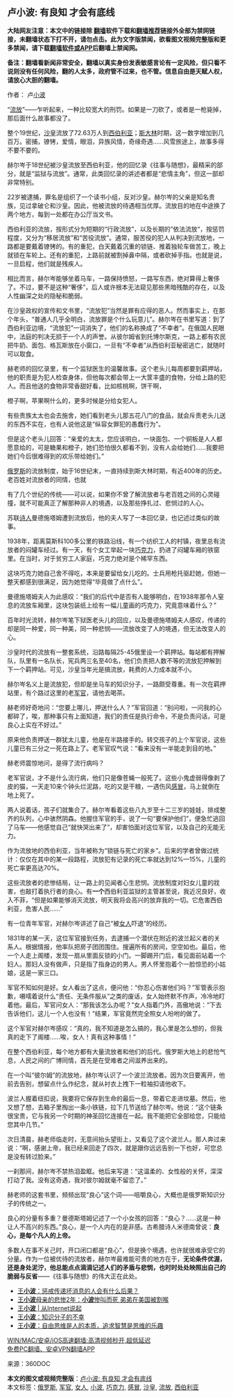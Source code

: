  <h2>卢小波: 有良知 才会有底线</h2> <p class="notice"><b>大陆网友注意：本文中的链接除 <a href="https://github.com/bannedbook/fanqiang" >翻墙</a>软件下载和<a href="https://github.com/killgcd/justmysocks/blob/master/README.md">翻墙推荐</a>链接外全部为禁网链接，未翻墙状态下打不开，请勿点击。此为文字版禁闻，欲看图文视频完整版和更多禁闻，请下载<a href="https://github.com/bannedbook/fanqiang">翻墙软件或APP</a>后翻墙上禁闻网。</p><p>备注：翻墙看新闻非常安全，翻墙以真实身份发表敏感言论有一定风险，但只看不说则没有任何风险，翻的人太多，政府管不过来，也不管。信息自由是天赋人权，请放心大胆的翻墙。</b></p>  <div class="entry"> <p>作者： 卢<a href="https://www.bannedbook.org/bnews/tag/%e5%b0%8f%e6%b3%a2/" class="st_tag internal_tag" rel="tag" title="标签 小波 下的日志">小波</a></p> <p>“<a href="https://www.bannedbook.org/bnews/tag/%E6%B5%81%E6%94%BE/" class="st_tag internal_tag" rel="tag" title="标签 流放 下的日志">流放</a>”——乍听起来，一种比较宽大的刑罚。如果是一刀砍了，或者是一枪毙掉，那后面什么故事都没了。</p> <p>整个19世纪，<a href="https://www.bannedbook.org/bnews/tag/%E6%B2%99%E7%9A%87/" class="st_tag internal_tag" rel="tag" title="标签 沙皇 下的日志">沙皇</a>流放了72.63万人到<a href="https://www.bannedbook.org/bnews/tag/%E8%A5%BF%E4%BC%AF%E5%88%A9%E4%BA%9A/" class="st_tag internal_tag" rel="tag" title="标签 西伯利亚 下的日志">西伯利亚</a>；<span class='wp_keywordlink'><a href="https://www.bannedbook.org/forum2/topic1256.html" title="斯大林（上、中、下册）" target="_blank">斯大林</a></span>时期，这一数字增加到几百万。密捕，镣铐，爱情，眼泪，异族风情，奇缘奇遇……风雪旅途上，故事多得不要不要的。</p> <p>赫尔岑于18世纪被沙皇流放至西伯利亚，他的回忆录《往事与随想》，最精采的部分，就是“监狱与流放”。通常，此类回忆录的讲述者都是“悲情主角”，但这一部却非常特别。</p> <p>22岁被逮捕，罪名是组织了一个读书小组，反对沙皇。赫尔岑的父亲是知名贵族，见过拿破仑和沙皇。因此，他被流放的待遇相当优厚。流放目的地在中途换了两个地方，每到一处都在办公厅当文书。</p> <p>西伯利亚的流放，按形式分为短期的“行政流放”，以及长期的”依法流放“，按惩罚程度，又分为“移居流放”和“苦役流放”。通常，服苦役的犯人从判决到流放地，一路都是要戴着镣铐的。有的重犯，白天戴着沉重的锁链、推着独轮车做苦工，晚上就锁在车轮上。还有的重犯，上路前就被割掉鼻中隔，或者砍掉手指。也就是说，一旦启程，他们就是残疾人。</p> <p>相比而言，赫尔岑能够坐着马车，一路保持愤怒，一路写东西，绝对算得上奢侈了。不过，要不是这种“奢侈”，后人或许根本无法窥见那些黑暗残酷的存在，以及人性幽深之处的隐秘和脆弱。</p> <p>在沙皇政权的宣传和文书里，“流放犯”当然是罪有应得的恶人。然而事实上，在那个年头，“普通人几乎全明白，流放罪是个什么玩意儿”。赫尔岑在书里写道：到了西伯利亚边境，“流放犯”一词消失了，他们的名称换成了“不幸者”。在俄国人民眼中，法庭的判决无损于一个人的声誉。从彼尔姆省到托博尔斯克，一路上都有农民把牛奶、面包、格瓦斯放在小窗口，一旦有“不幸者”从西伯利亚秘密逃亡，就随时可以取食。</p> <p>赫老师的回忆录里，有一个监狱医生的温馨故事。这个老头儿每周都要到羁押站，他的职责是为犯人检查身体，但他每次都会带上一大筐丰盛的食物，分给上路的犯人。而且他送的食物非常香甜好看，比如核桃啊，饼干啊，</p> <p>橙子啊，苹果啊什么的，更多时候是分给女犯人。</p>  <p>有些贵族太太也会去施舍，她们看到老头儿那五花八门的食品，就会斥责老头儿送的东西不实在，也有人说他这是“纵容女罪犯的愚蠢行为”。</p> <p>但是这个老头儿回答：“亲爱的太太，您应该明白，一块面包、一个铜板是人人都愿意给的，可是糖果和橙子，她们恐怕很久都看不到，没有人会给她们……我要把她们今后很难得到的欢乐带给她们。”</p> <p><a href="https://www.bannedbook.org/bnews/tag/%e4%bf%84%e7%bd%97%e6%96%af/" class="st_tag internal_tag" rel="tag" title="标签 俄罗斯 下的日志">俄罗斯</a>的流放制度，始于16世纪末，一直持续到斯大林时期，有近400年的历史。老百姓对流放者的同情，也就</p> <p>有了几个世纪的传统——可以说，如果你不曾了解流放者与老百姓之间的心灵碰撞，就不可能真正了解那种非人的境遇，以及那些挣扎过、悲悯过的人心。</p> <p>苏联<span class='wp_keywordlink'><a href="https://www.bannedbook.org/forum11/topic295.html" title="禁片：诗人的悲歌" target="_blank">诗人</a></span>曼德施塔姆遭到流放后，他的夫人写了一本回忆录，也记述过类似的故事。</p> <p>1938年，距离莫斯科100多公里的铁路沿线，有一个纺织工人的村镇，夜里总有流放者的闷罐车经过。有一天，有个女工举起一块<a href="https://www.bannedbook.org/bnews/tag/%E5%B7%A7%E5%85%8B%E5%8A%9B/" class="st_tag internal_tag" rel="tag" title="标签 巧克力 下的日志">巧克力</a>，扔进了闷罐车厢的铁窗里。在当时，对于贫穷工人家庭，巧克力绝对是个稀罕东西。</p> <p>这块巧克力她自己舍不得吃，本来是要留给女儿吃的。士兵用枪托驱赶她，但她一整天都感到很满足，因为她觉得“毕竟做了点什么”。</p> <p>曼德施塔姆夫人为此感叹：“我们的后代中是否有人能够明白，在1938年那令人窒息的流放车厢里，这块包装纸上绘有一幅儿童画的巧克力，究竟意味着什么？”</p> <p>百年时光流转，赫尔岑笔下狱医老头儿的回应，以及曼德施塔姆夫人感叹，传递的却是同一种爱，同一种美，同一种悲悯——流放改变了人的境遇，但无法改变人的心。</p> <p>沙皇时代的流放有一整套系统，沿路每隔25-45俄里设一个羁押站。每站都有押解队，队里有一名队长，宪兵两三名至40名，他们负责把人数不等的流放犯押解到下一个羁押站。可见，沙皇当年光是搞流放，耗费的人力成本就不小。</p>  <p>赫尔岑名义上是流放犯，但却是坐马车的知识分子，一路颇受尊重。有一次在羁押站里，有个路过这里的老<a href="https://www.bannedbook.org/bnews/tag/%E5%86%9B%E5%AE%98/" class="st_tag internal_tag" rel="tag" title="标签 军官 下的日志">军官</a>，请他去喝茶。</p> <p>赫老师好奇地问：“您要上哪儿，押送什么人？”军官回道：“别问啦，一问我的心都碎了，唉，那种事只有上面知道，我们的责任是执行命令，不是负责问话，可是良心上实在不好过。”</p> <p>原来他负责押送一群犹太儿童，他是在半路接手的。转交孩子的上个军官说，这些儿童已有三分之一死在路上了。老军官叹气说：“看来没有一半能走到目的地。”</p> <p>赫老师震惊地问，是得了流行病吗？</p> <p>老军官说，才不是什么流行病，他们只是像苍蝇一般死了。这些小鬼虚弱得像剥了皮的猫，一天走10来个钟头烂泥路，吃的又是干粮，一遇伤风<a href="https://www.bannedbook.org/bnews/tag/%E6%84%9F%E5%86%92/" class="st_tag internal_tag" rel="tag" title="标签 感冒 下的日志">感冒</a>，马上就倒在地上死了。</p> <p>两人说着话，孩子们就集合了。赫尔岑看着这些八九岁至十二三岁的娃娃，排成整齐的队列，心中骇然阴森。他握住军官的手，说了一句“要保护他们”，便急忙逃回了马车——他感觉自己“就快哭出来了”，却害怕面对这位军官，以及自己的无能无力。</p> <p>作为流放地的西伯利亚，当年被称为“锁链与死亡的家乡”。后来的学者曾做过统计：仅仅在其中的某一段路程，流放犯有记录的死亡率就达到12%—15%，儿童的死亡率更高达70%。</p> <p>这些流放者的悲惨结局，让一路上的见闻者心生悲悯。流放制度对妇女儿童的戕害，也敲打着执行者的良心。有<strong>一个</strong>西伯利亚监狱的主管甚至说，我近况良好，收入不菲，“但是如果能够消灭流放，明天我将会高兴的放弃我的一切。它危害西伯利亚，危害人民……”</p> <p>有一位青年军官，对赫尔岑讲述了自己“被<a href="https://www.bannedbook.org/bnews/tag/%e5%a5%b3%e4%ba%ba/" class="st_tag internal_tag" rel="tag" title="标签 女人 下的日志">女人</a>吓退”的经历。</p> <p>1831年的某一天，这位军官接到任务，去逮捕一个潜伏在附近的波兰起义者的关系人。根据情报，他率队把房子团团围住。搜遍所有的房间，空空如也。最后，他一个人走上阁楼，发现一扇从里面反锁的小门。一脚踢开门后，看见面前站着一个妇人。那妇人没有做声，只是指了指身边的男人。男人怀里抱着个一脸惊恐的小姑娘，这是一家三口。</p>  <p>军官不知如何是好。女人看出了这点，便问他：“你忍心伤害他们吗？”军管表示抱歉，嗫嚅着说什么“责任、无条件服从”之类的废话，女人始终默不作声，冷冷地盯着他。最后，军官问女人：“那我该怎么办呢？”女人指着门外，高傲地说：“下去告诉他们，这儿一个人也没有！”结果，军官竟然完全照女人吩咐的做了。</p> <p>这个军官对赫尔岑感叹：“真的，我不知道是怎么搞的，我心里是怎么想的，但我真的走下了阁楼……唉，女人！真有这种事情！”</p> <p>在整个西伯利亚，每个地方都有大量流放者和他们的后代。俄罗斯大地上的悲怆气息，人民之间的广博同情，首先是在受难者之间滋养出来的。</p> <p>在一个叫“彼尔姆”的流放地，赫尔岑认识了一个波兰流放者。因为次日要离开，他前去告别，想留点什么作纪念，就从衬衣上拽下一粒袖扣请他收下。</p> <p>波兰人握着纽扣说，我要将它保存到生命的最后一息，带着它走进坟墓。然后，他又想了想，去箱子里掏出一条小铁链，拉下几节送给了赫尔岑。他说：“这个链条很宝贵，它与我另一个时期的神圣回忆连接在一起。我不能把它全部给您，只能给您其中几节。”</p> <p>次日清晨，赫老师临走时，无意间抬头望街上，又看见了这个波兰人。那人奔过来说：“啊，感谢上帝，我已经来回走了四次，就是跟你远远告别一下也好，可您总是没有转过脸来。”</p> <p>一刹那间，赫尔岑不禁热泪盈眶。他后来写道：“这温柔的、女性般的关怀，深深打动了我。没有这奇遇，我对彼尔姆就毫不留恋了。”</p> <p>赫老师的这套书里，频频出现“良心”这个词——咀嚼良心，大概也是俄罗斯知识分子的传统之一。</p> <p>良心的分量有多重？曼德斯塔姆记述了一个小女孩的回答：“良心？……这是一种让人不高兴的东西。”良心，是一个人内在的是非感。古希腊诗人米德南曾说：<strong>良心，是每个凡人的上帝。</strong></p> <p>多数人在事不关己时，开口闭口都是“良心”，但是换个境遇，也许就很难承受它的分量。作为一位被优待的流放者，赫尔岑最难能可贵的地方在于，<strong>无论条件优渥，还是身处泥泞，他总能点点滴滴记述人们的矛盾与悲悯，也时时处处映照出自己的脆弱与反省</strong>——《往事与随想》的伟大正在此处。</p>  <ul class='op-related-articles' title='相关阅读'> <li><a href='https://www.bannedbook.org/bnews/baitai/20201028/1421671.html' target='_blank'>王<b>小波</b>：惩戒传递坏消息的人会有什么后果？</a></li> <li><a href='https://www.bannedbook.org/bnews/yule/20200610/1342834.html' target='_blank'>王<b>小波</b>母亲的悲惨2年：<b>小波</b>惨叫而死 弟弟在美国被割喉</a></li> <li><a href='https://www.bannedbook.org/bnews/baitai/20191127/1230629.html' target='_blank'>王<b>小波</b> &#124; 从Internet说起</a></li> <li><a href='https://www.bannedbook.org/bnews/ssgc/20190823/1179590.html' target='_blank'>王<b>小波</b>：知识分子的不幸</a></li> <li><a href='https://www.bannedbook.org/bnews/wenxuesj/20190412/1112475.html' target='_blank'>王<b>小波</b>：自由思维是人的本质，追求智慧是思维的乐趣</a></li> </ul> <p class="texttj"> <a href="https://github.com/bannedbook/fanqiang/wiki/V2ray%E6%9C%BA%E5%9C%BA" target="_blank">WIN/MAC/安卓/iOS高速翻墙:高清视频秒开,超低延迟</a><br/> <a href="https://github.com/bannedbook/fanqiang/wiki/%E7%A6%81%E9%97%BB%E7%BD%91%E5%AE%89%E5%8D%93%E7%BF%BB%E5%A2%99%E6%96%B0%E9%97%BBAPP" target="_blank">免费PC翻墙、安卓VPN翻墙APP</a></p><p> 来源：360DOC </p><a name='sharetosocial'></a>       <div><b>本文的图文或视频完整版</b>：<a href='https://www.bannedbook.org/bnews/comments/20210220/1490582.html'>卢小波: 有良知 才会有底线</a></div>  </div><!--END ENTRY--> <div class="postfooter"> <div>本文标签：<a href="https://www.bannedbook.org/bnews/tag/%e4%bf%84%e7%bd%97%e6%96%af/" rel="tag">俄罗斯</a>, <a href="https://www.bannedbook.org/bnews/tag/%E5%86%9B%E5%AE%98/" rel="tag">军官</a>, <a href="https://www.bannedbook.org/bnews/tag/%e5%a5%b3%e4%ba%ba/" rel="tag">女人</a>, <a href="https://www.bannedbook.org/bnews/tag/%e5%b0%8f%e6%b3%a2/" rel="tag">小波</a>, <a href="https://www.bannedbook.org/bnews/tag/%E5%B7%A7%E5%85%8B%E5%8A%9B/" rel="tag">巧克力</a>, <a href="https://www.bannedbook.org/bnews/tag/%E6%84%9F%E5%86%92/" rel="tag">感冒</a>, <a href="https://www.bannedbook.org/bnews/tag/%E6%B2%99%E7%9A%87/" rel="tag">沙皇</a>, <a href="https://www.bannedbook.org/bnews/tag/%E6%B5%81%E6%94%BE/" rel="tag">流放</a>, <a href="https://www.bannedbook.org/bnews/tag/%E8%A5%BF%E4%BC%AF%E5%88%A9%E4%BA%9A/" rel="tag">西伯利亚</a></div>  </div><!--END POSTFOOTER--> 